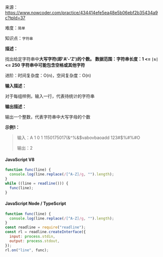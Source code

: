 来源：<https://www.nowcoder.com/practice/434414efe5ea48e5b06ebf2b35434a9c?tpId=37>

难度：`简单`

知识点：`字符串`

**描述：**

找出给定字符串中**大写字符(即'A'-'Z')**的个数。
数据范围：字符串长度：1 <= `|s|` <= 250
字符串中可能包含**空格或其他字符**

进阶：时间复杂度：O(n)，空间复杂度：O(n)

**输入描述：**

对于每组样例，输入一行，代表待统计的字符串

**输出描述：**

输出一个整数，代表字符串中大写字母的个数

**示例1：**

> 输入：A 1 0 1 1150175017(&^%&$vabovbaoadd 123#$%#%#O
>
> 输出：2

<!-- tabs:start -->

#### **JavaScript V8**

```javascript
function func(line) {
  console.log(line.replace(/[^A-Z]/g, "").length);
}
while ((line = readline())) {
  func(line);
}
```

#### **JavaScript Node / TypeScript**

```javascript
function func(line) {
  console.log(line.replace(/[^A-Z]/g, "").length);
}
const readline = require("readline");
const rl = readline.createInterface({
  input: process.stdin,
  output: process.stdout,
});
rl.on("line", func);
```

<!-- tabs:end -->
